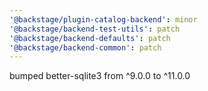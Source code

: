 ```yaml
---
'@backstage/plugin-catalog-backend': minor
'@backstage/backend-test-utils': patch
'@backstage/backend-defaults': patch
'@backstage/backend-common': patch
---
```


bumped better-sqlite3 from ^9.0.0 to ^11.0.0
